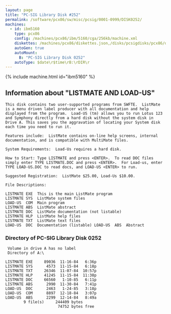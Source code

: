 ```yaml
---
layout: page
title: "PC-SIG Library Disk #252"
permalink: /software/pcx86/sw/misc/pcsig/0001-0999/DISK0252/
machines:
  - id: ibm5160
    type: pcx86
    config: /machines/pcx86/ibm/5160/cga/256kb/machine.xml
    diskettes: /machines/pcx86/diskettes.json,/disks/pcsigdisks/pcx86/diskettes.json
    autoGen: true
    autoMount:
      B: "PC-SIG Library Disk 0252"
    autoType: $date\r$time\rB:\rDIR\r
---
```


{% include machine.html id="ibm5160" %}

## Information about "LISTMATE AND LOAD-US"

    This disk contains two user-supported programs from SWFTE.  ListMate
    is a menu driven label producer with all documentation and help
    displayed from the program.  Load-US (tm) allows you to run Lotus 123
    and Symphony directly from a hard disk without the system disk in
    Drive A. This saves you the aggravation of locating your System disk
    each time you need to run it.
    
    Features include:  ListMate contains on-line help screens, internal
    documentation, and is compatible with MultiMate files.
    
    System Requirements:  Load-Us requires a hard disk.
    
    How to Start: Type LISTMATE and press <ENTER>.  To read DOC files
    simply enter TYPE LISTMATE.DOC and press <ENTER>.  For Load-us, enter
    TYPE LOAD-US.DOC to read docs, and LOAD-US <ENTER> to run.
    
    Suggested Registration:  ListMate $25.00, Load-Us $10.00.
    
    File Descriptions:
    
    LISTMATE EXE  This is the main ListMate program
    LISTMATE SYS  ListMate system files
    LOAD-US  COM  Main program
    LISTMATE ABS  ListMate abstract
    LISTMATE DOC  ListMate documentation (not listable)
    LISTMATE HLP  ListMate help files
    LISTMATE TXT  ListMate text files
    LOAD-US  DOC  Documentation (listable) LOAD-US  ABS  Abstract

### Directory of PC-SIG Library Disk 0252

     Volume in drive A has no label
     Directory of A:\

    LISTMATE EXE     89036  11-16-84   6:36p
    LISTMATE SYS      4573  11-15-84   6:18p
    LISTMATE TXT     26346  11-07-84  10:57p
    LISTMATE HLP     41245  11-15-84  11:38p
    LISTMATE DOC     66560   1-10-85   6:11p
    LISTMATE ABS      2990  11-30-84   7:41p
    LOAD-US  DOC      2463   1-24-85   3:18p
    LOAD-US  COM      8897  12-18-84   3:07p
    LOAD-US  ABS      2299  12-14-84   8:49a
            9 file(s)     244409 bytes
                           74752 bytes free
